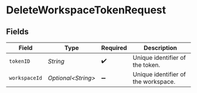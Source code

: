 # DeleteWorkspaceTokenRequest


## Fields

| Field                               | Type                                | Required                            | Description                         |
| ----------------------------------- | ----------------------------------- | ----------------------------------- | ----------------------------------- |
| `tokenID`                           | *String*                            | :heavy_check_mark:                  | Unique identifier of the token.     |
| `workspaceId`                       | *Optional\<String>*                 | :heavy_minus_sign:                  | Unique identifier of the workspace. |